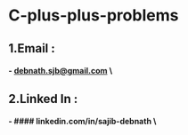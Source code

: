 ﻿# C-plus-plus-problems

## 1.Email : 
  #### -  debnath.sjb@gmail.com \
## 2.Linked In : 
  #### - #### linkedin.com/in/sajib-debnath \

